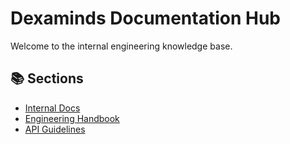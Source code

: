 # Dexaminds Documentation Hub

Welcome to the internal engineering knowledge base.

## 📚 Sections

- [Internal Docs](docs/)
- [Engineering Handbook](engineering-handbook/)
- [API Guidelines](api-guidelines/)
